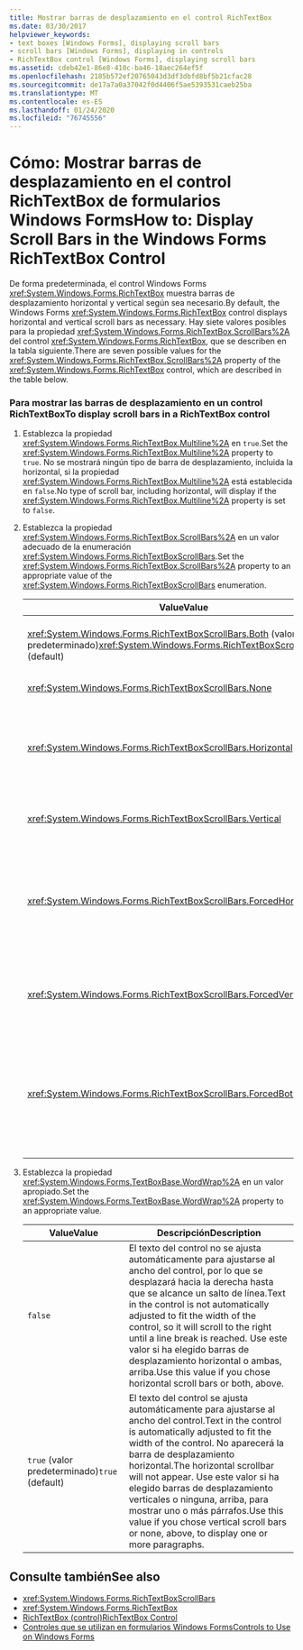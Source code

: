 ```yaml
---
title: Mostrar barras de desplazamiento en el control RichTextBox
ms.date: 03/30/2017
helpviewer_keywords:
- text boxes [Windows Forms], displaying scroll bars
- scroll bars [Windows Forms], displaying in controls
- RichTextBox control [Windows Forms], displaying scroll bars
ms.assetid: cdeb42e1-86e8-410c-ba46-18aec264ef5f
ms.openlocfilehash: 2185b572ef20765043d3df3dbfd8bf5b21cfac28
ms.sourcegitcommit: de17a7a0a37042f0d4406f5ae5393531caeb25ba
ms.translationtype: MT
ms.contentlocale: es-ES
ms.lasthandoff: 01/24/2020
ms.locfileid: "76745556"
---
```

# <a name="how-to-display-scroll-bars-in-the-windows-forms-richtextbox-control"></a><span data-ttu-id="743c1-102">Cómo: Mostrar barras de desplazamiento en el control RichTextBox de formularios Windows Forms</span><span class="sxs-lookup"><span data-stu-id="743c1-102">How to: Display Scroll Bars in the Windows Forms RichTextBox Control</span></span>
<span data-ttu-id="743c1-103">De forma predeterminada, el control Windows Forms <xref:System.Windows.Forms.RichTextBox> muestra barras de desplazamiento horizontal y vertical según sea necesario.</span><span class="sxs-lookup"><span data-stu-id="743c1-103">By default, the Windows Forms <xref:System.Windows.Forms.RichTextBox> control displays horizontal and vertical scroll bars as necessary.</span></span> <span data-ttu-id="743c1-104">Hay siete valores posibles para la propiedad <xref:System.Windows.Forms.RichTextBox.ScrollBars%2A> del control <xref:System.Windows.Forms.RichTextBox>, que se describen en la tabla siguiente.</span><span class="sxs-lookup"><span data-stu-id="743c1-104">There are seven possible values for the <xref:System.Windows.Forms.RichTextBox.ScrollBars%2A> property of the <xref:System.Windows.Forms.RichTextBox> control, which are described in the table below.</span></span>  
  
### <a name="to-display-scroll-bars-in-a-richtextbox-control"></a><span data-ttu-id="743c1-105">Para mostrar las barras de desplazamiento en un control RichTextBox</span><span class="sxs-lookup"><span data-stu-id="743c1-105">To display scroll bars in a RichTextBox control</span></span>  
  
1. <span data-ttu-id="743c1-106">Establezca la propiedad <xref:System.Windows.Forms.RichTextBox.Multiline%2A> en `true`.</span><span class="sxs-lookup"><span data-stu-id="743c1-106">Set the <xref:System.Windows.Forms.RichTextBox.Multiline%2A> property to `true`.</span></span> <span data-ttu-id="743c1-107">No se mostrará ningún tipo de barra de desplazamiento, incluida la horizontal, si la propiedad <xref:System.Windows.Forms.RichTextBox.Multiline%2A> está establecida en `false`.</span><span class="sxs-lookup"><span data-stu-id="743c1-107">No type of scroll bar, including horizontal, will display if the <xref:System.Windows.Forms.RichTextBox.Multiline%2A> property is set to `false`.</span></span>  
  
2. <span data-ttu-id="743c1-108">Establezca la propiedad <xref:System.Windows.Forms.RichTextBox.ScrollBars%2A> en un valor adecuado de la enumeración <xref:System.Windows.Forms.RichTextBoxScrollBars>.</span><span class="sxs-lookup"><span data-stu-id="743c1-108">Set the <xref:System.Windows.Forms.RichTextBox.ScrollBars%2A> property to an appropriate value of the <xref:System.Windows.Forms.RichTextBoxScrollBars> enumeration.</span></span>  
  
    |<span data-ttu-id="743c1-109">Value</span><span class="sxs-lookup"><span data-stu-id="743c1-109">Value</span></span>|<span data-ttu-id="743c1-110">Descripción</span><span class="sxs-lookup"><span data-stu-id="743c1-110">Description</span></span>|  
    |-----------|-----------------|  
    |<span data-ttu-id="743c1-111"><xref:System.Windows.Forms.RichTextBoxScrollBars.Both> (valor predeterminado)</span><span class="sxs-lookup"><span data-stu-id="743c1-111"><xref:System.Windows.Forms.RichTextBoxScrollBars.Both> (default)</span></span>|<span data-ttu-id="743c1-112">Muestra barras de desplazamiento horizontal o vertical, o ambas, solo cuando el texto supera el ancho o la longitud del control.</span><span class="sxs-lookup"><span data-stu-id="743c1-112">Displays horizontal or vertical scroll bars, or both, only when text exceeds the width or length of the control.</span></span>|  
    |<xref:System.Windows.Forms.RichTextBoxScrollBars.None>|<span data-ttu-id="743c1-113">Nunca muestra ningún tipo de barra de desplazamiento.</span><span class="sxs-lookup"><span data-stu-id="743c1-113">Never displays any type of scroll bar.</span></span>|  
    |<xref:System.Windows.Forms.RichTextBoxScrollBars.Horizontal>|<span data-ttu-id="743c1-114">Muestra una barra de desplazamiento horizontal solo cuando el texto supera el ancho del control.</span><span class="sxs-lookup"><span data-stu-id="743c1-114">Displays a horizontal scroll bar only when the text exceeds the width of the control.</span></span> <span data-ttu-id="743c1-115">(Para que esto suceda, la propiedad <xref:System.Windows.Forms.TextBoxBase.WordWrap%2A> debe establecerse en `false`).</span><span class="sxs-lookup"><span data-stu-id="743c1-115">(For this to occur, the <xref:System.Windows.Forms.TextBoxBase.WordWrap%2A> property must be set to `false`.)</span></span>|  
    |<xref:System.Windows.Forms.RichTextBoxScrollBars.Vertical>|<span data-ttu-id="743c1-116">Muestra una barra de desplazamiento vertical solo cuando el texto supera el alto del control.</span><span class="sxs-lookup"><span data-stu-id="743c1-116">Displays a vertical scroll bar only when the text exceeds the height of the control.</span></span>|  
    |<xref:System.Windows.Forms.RichTextBoxScrollBars.ForcedHorizontal>|<span data-ttu-id="743c1-117">Muestra una barra de desplazamiento horizontal cuando la propiedad <xref:System.Windows.Forms.TextBoxBase.WordWrap%2A> está establecida en `false`.</span><span class="sxs-lookup"><span data-stu-id="743c1-117">Displays a horizontal scroll bar when the <xref:System.Windows.Forms.TextBoxBase.WordWrap%2A> property is set to `false`.</span></span> <span data-ttu-id="743c1-118">La barra de desplazamiento aparece atenuada cuando el texto no supera el ancho del control.</span><span class="sxs-lookup"><span data-stu-id="743c1-118">The scroll bar appears dimmed when text does not exceed the width of the control.</span></span>|  
    |<xref:System.Windows.Forms.RichTextBoxScrollBars.ForcedVertical>|<span data-ttu-id="743c1-119">Siempre muestra una barra de desplazamiento vertical.</span><span class="sxs-lookup"><span data-stu-id="743c1-119">Always displays a vertical scroll bar.</span></span> <span data-ttu-id="743c1-120">La barra de desplazamiento aparece atenuada cuando el texto no supera la longitud del control.</span><span class="sxs-lookup"><span data-stu-id="743c1-120">The scroll bar appears dimmed when text does not exceed the length of the control.</span></span>|  
    |<xref:System.Windows.Forms.RichTextBoxScrollBars.ForcedBoth>|<span data-ttu-id="743c1-121">Siempre muestra una barra de desplazamiento vertical.</span><span class="sxs-lookup"><span data-stu-id="743c1-121">Always displays a vertical scrollbar.</span></span> <span data-ttu-id="743c1-122">Muestra una barra de desplazamiento horizontal cuando la propiedad <xref:System.Windows.Forms.TextBoxBase.WordWrap%2A> está establecida en `false`.</span><span class="sxs-lookup"><span data-stu-id="743c1-122">Displays a horizontal scroll bar when the <xref:System.Windows.Forms.TextBoxBase.WordWrap%2A> property is set to `false`.</span></span> <span data-ttu-id="743c1-123">Las barras de desplazamiento aparecen atenuadas cuando el texto no supera el ancho o la longitud del control.</span><span class="sxs-lookup"><span data-stu-id="743c1-123">The scroll bars appear grayed when text does not exceed the width or length of the control.</span></span>|  
  
3. <span data-ttu-id="743c1-124">Establezca la propiedad <xref:System.Windows.Forms.TextBoxBase.WordWrap%2A> en un valor apropiado.</span><span class="sxs-lookup"><span data-stu-id="743c1-124">Set the <xref:System.Windows.Forms.TextBoxBase.WordWrap%2A> property to an appropriate value.</span></span>  
  
    |<span data-ttu-id="743c1-125">Value</span><span class="sxs-lookup"><span data-stu-id="743c1-125">Value</span></span>|<span data-ttu-id="743c1-126">Descripción</span><span class="sxs-lookup"><span data-stu-id="743c1-126">Description</span></span>|  
    |-----------|-----------------|  
    |`false`|<span data-ttu-id="743c1-127">El texto del control no se ajusta automáticamente para ajustarse al ancho del control, por lo que se desplazará hacia la derecha hasta que se alcance un salto de línea.</span><span class="sxs-lookup"><span data-stu-id="743c1-127">Text in the control is not automatically adjusted to fit the width of the control, so it will scroll to the right until a line break is reached.</span></span> <span data-ttu-id="743c1-128">Use este valor si ha elegido barras de desplazamiento horizontal o ambas, arriba.</span><span class="sxs-lookup"><span data-stu-id="743c1-128">Use this value if you chose horizontal scroll bars or both, above.</span></span>|  
    |<span data-ttu-id="743c1-129">`true` (valor predeterminado)</span><span class="sxs-lookup"><span data-stu-id="743c1-129">`true` (default)</span></span>|<span data-ttu-id="743c1-130">El texto del control se ajusta automáticamente para ajustarse al ancho del control.</span><span class="sxs-lookup"><span data-stu-id="743c1-130">Text in the control is automatically adjusted to fit the width of the control.</span></span> <span data-ttu-id="743c1-131">No aparecerá la barra de desplazamiento horizontal.</span><span class="sxs-lookup"><span data-stu-id="743c1-131">The horizontal scrollbar will not appear.</span></span> <span data-ttu-id="743c1-132">Use este valor si ha elegido barras de desplazamiento verticales o ninguna, arriba, para mostrar uno o más párrafos.</span><span class="sxs-lookup"><span data-stu-id="743c1-132">Use this value if you chose vertical scroll bars or none, above, to display one or more paragraphs.</span></span>|  
  
## <a name="see-also"></a><span data-ttu-id="743c1-133">Consulte también</span><span class="sxs-lookup"><span data-stu-id="743c1-133">See also</span></span>

- <xref:System.Windows.Forms.RichTextBoxScrollBars>
- <xref:System.Windows.Forms.RichTextBox>
- [<span data-ttu-id="743c1-134">RichTextBox (control)</span><span class="sxs-lookup"><span data-stu-id="743c1-134">RichTextBox Control</span></span>](richtextbox-control-windows-forms.md)
- [<span data-ttu-id="743c1-135">Controles que se utilizan en formularios Windows Forms</span><span class="sxs-lookup"><span data-stu-id="743c1-135">Controls to Use on Windows Forms</span></span>](controls-to-use-on-windows-forms.md)
